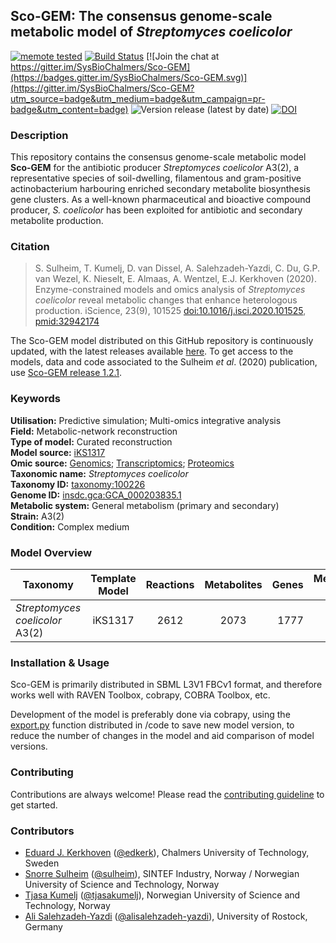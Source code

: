 ## Sco-GEM: The consensus genome-scale metabolic model of _Streptomyces coelicolor_

[![memote tested](https://img.shields.io/badge/memote-tested-blue.svg?style=plastic)](https://sysbiochalmers.github.io/Sco-GEM/)
[![Build Status](https://travis-ci.org/SysBioChalmers/Sco-GEM.svg?branch=master)](https://travis-ci.org/SysBioChalmers/Sco-GEM)
[![Join the chat at https://gitter.im/SysBioChalmers/Sco-GEM](https://badges.gitter.im/SysBioChalmers/Sco-GEM.svg)](https://gitter.im/SysBioChalmers/Sco-GEM?utm_source=badge&utm_medium=badge&utm_campaign=pr-badge&utm_content=badge)
![Version release (latest by date)](https://img.shields.io/github/v/release/SysBioChalmers/Sco-GEM?style=plastic)
[![DOI](https://zenodo.org/badge/145685631.svg)](https://zenodo.org/badge/latestdoi/145685631)

### Description

This repository contains the consensus genome-scale metabolic model **Sco-GEM** for the antibiotic producer _Streptomyces coelicolor_ A3(2), a representative species of soil-dwelling, filamentous and gram-positive actinobacterium harbouring enriched secondary metabolite biosynthesis gene clusters. As a well-known pharmaceutical and bioactive compound producer, _S. coelicolor_ has been exploited for antibiotic and secondary metabolite production.

### Citation

> S. Sulheim, T. Kumelj, D. van Dissel, A. Salehzadeh-Yazdi, C. Du, G.P. van Wezel, K. Nieselt, E. Almaas, A. Wentzel, E.J. Kerkhoven (2020). Enzyme-constrained models and omics analysis of _Streptomyces coelicolor_ reveal metabolic changes that enhance heterologous production. iScience, 23(9), 101525 [doi:10.1016/j.isci.2020.101525](https://doi.org/10.1016/j.isci.2020.101525), [pmid:32942174](https://pubmed.ncbi.nlm.nih.gov/32942174/)

The Sco-GEM model distributed on this GitHub repository is continuously updated, with the latest releases available [here](https://github.com/SysBioChalmers/Sco-GEM/releases). To get access to the models, data and code associated to the Sulheim _et al_. (2020) publication, use [Sco-GEM release 1.2.1](https://github.com/SysBioChalmers/Sco-GEM/releases/tag/v1.2.1).

### Keywords

**Utilisation:** Predictive simulation; Multi-omics integrative analysis  
**Field:** Metabolic-network reconstruction  
**Type of model:** Curated reconstruction  
**Model source:** [iKS1317](http://doi.org/10.1002/biot.201800180)  
**Omic source:** [Genomics](http://dx.doi.org/10.1038/417141a); [Transcriptomics](https://www.ncbi.nlm.nih.gov/geo/query/acc.cgi?acc=GSE132487); [Proteomics](http://dx.doi.org/10.6019/PXD013178)  
**Taxonomic name:** _Streptomyces coelicolor_  
**Taxonomy ID:** [taxonomy:100226](https://identifiers.org/taxonomy:100226)  
**Genome ID:** [insdc.gca:GCA_000203835.1](https://identifiers.org/insdc.gca:GCA_000203835.1)  
**Metabolic system:** General metabolism (primary and secondary)  
**Strain:** A3(2)  
**Condition:** Complex medium  

### Model Overview

| Taxonomy | Template Model | Reactions | Metabolites| Genes | Memote score |
| ------------- |:-------------:|:-------------:|:-------------:|-----:|-----:|
| _Streptomyces coelicolor_ A3(2) | iKS1317 | 2612 | 2073 | 1777 | 77%|

### Installation & Usage

Sco-GEM is primarily distributed in SBML L3V1 FBCv1 format, and therefore works well with RAVEN Toolbox, cobrapy, COBRA Toolbox, etc.

Development of the model is preferably done via cobrapy, using the [export.py](.code/export.py) function distributed in /code to save new model version, to reduce the number of changes in the model and aid comparison of model versions.

### Contributing

Contributions are always welcome! Please read the [contributing guideline](.github/CONTRIBUTING.md) to get started.

### Contributors
* [Eduard J. Kerkhoven](https://www.chalmers.se/en/staff/Pages/Eduard-Kerkhoven.aspx) ([@edkerk](https://github.com/edkerk)), Chalmers University of Technology, Sweden
* [Snorre Sulheim](https://www.sintef.no/en/all-employees/employee/?empId=5675) ([@sulheim](https://github.com/sulheim)), SINTEF Industry, Norway / Norwegian University of Science and Technology, Norway
* [Tjasa Kumelj](https://www.ntnu.edu/employees/tjasa.kumelj) ([@tjasakumelj](https://github.com/tjasakumelj)), Norwegian University of Science and Technology, Norway
* [Ali Salehzadeh-Yazdi](https://www.sbi.uni-rostock.de/team/detail/ali-salehzadeh-yazdi) ([@alisalehzadeh-yazdi](https://github.com/alisalehzadeh-yazdi)), University of Rostock, Germany